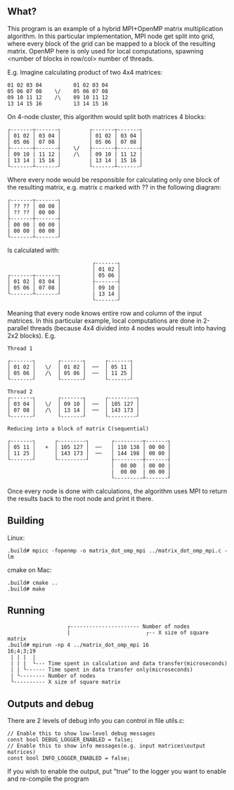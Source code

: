 ## What?

This program is an example of a hybrid MPI+OpenMP matrix multiplication algorithm. In this particular implementation, 
MPI node get split into grid, where every block of the grid can be mapped to a block of the resulting matrix. OpenMP here
is only used for local computations, spawning <number of blocks in row/col> number of threads.

E.g. Imagine calculating product of two 4x4 matrices:

```
01 02 03 04          01 02 03 04
05 06 07 08    \/    05 06 07 08
09 10 11 12    /\    09 10 11 12
13 14 15 16          13 14 15 16
``` 

On 4-node cluster, this algorithm would split both matrices 4 blocks:

```
┌-------┬-------┐         ┌-------┬-------┐   
│ 01 02 │ 03 04 │         │ 01 02 │ 03 04 │ 
│ 05 06 │ 07 08 │         │ 05 06 │ 07 08 │      
├-------┼-------┤    \/   ├-------┼-------┤ 
│ 09 10 | 11 12 |    /\   │ 09 10 | 11 12 | 
| 13 14 | 15 16 │         | 13 14 | 15 16 │ 
└-------┴-------┘         └-------┴-------┘
```

Where every node would be responsible for calculating only one block of the resulting matrix, e.g. matrix c marked with
?? in the following diagram:

```
┌-------┬-------┐
│ ?? ?? │ 00 00 │
│ ?? ?? │ 00 00 │
├-------┼-------┤
│ 00 00 | 00 00 |
| 00 00 | 00 00 │
└-------┴-------┘
```

Is calculated with:

```
                           ┌-------┐
                           │ 01 02 │ 
┌-------┬-------┐          │ 05 06 │             
│ 01 02 │ 03 04 │          ├-------┤               
│ 05 06 │ 07 08 │          │ 09 10 |               
└-------┴-------┘          | 13 14 │
                           └-------┘               
```

Meaning that every node knows entire row and column of the input matrices. 
In this particular example, local computations are done in 2-parallel threads
(because 4x4 divided into 4 nodes would result into having 2x2 blocks). E.g.

```
Thread 1

┌-------┐       ┌-------┐      ┌-------┐
│ 01 02 │   \/  │ 01 02 │  ──  │ 05 11 │
│ 05 06 │   /\  │ 05 06 │  ──  │ 11 25 │
└-------┘       └-------┘      └-------┘

Thread 2
┌-------┐       ┌-------┐      ┌---------┐
│ 03 04 │   \/  │ 09 10 │  ──  │ 105 127 │
│ 07 08 │   /\  │ 13 14 │  ──  │ 143 173 │
└-------┘       └-------┘      └---------┘

Reducing into a block of matrix C(sequential)

┌-------┐      ┌---------┐       ┌---------┬-------┐
│ 05 11 │   +  │ 105 127 │  ──   │ 110 138 │ 00 00 │
│ 11 25 │      │ 143 173 │  ──   │ 144 198 │ 00 00 │
└-------┘      └---------┘       ├---------┼-------┤
                                 │  00 00  | 00 00 |
                                 |  00 00  | 00 00 │
                                 └---------┴-------┘
```

Once every node is done with calculations, the algorithm uses MPI to return the results back to the root node and print it there.


## Building

Linux:
```shell script
.build# mpicc -fopenmp -o matrix_dot_omp_mpi ../matrix_dot_omp_mpi.c -lm
```

cmake on Mac:
```shell script
.build# cmake ..
.build# make
```

## Running

```
                   ┌---------------------- Number of nodes
                   |                        ┌-- X size of square matrix
.build# mpirun -np 4 ../matrix_dot_omp_mpi 16
16;4;3;19
 | | |  |
 | | |  └--- Time spent in calculation and data transfer(microseconds)
 | | └------ Time spent in data transfer only(microseconds)
 | └-------- Number of nodes
 └---------- X size of square matrix
```

## Outputs and debug

There are 2 levels of debug info you can control in file utils.c:

```
// Enable this to show low-level debug messages
const bool DEBUG_LOGGER_ENABLED = false;
// Enable this to show info messages(e.g. input matrices\output matrices)
const bool INFO_LOGGER_ENABLED = false;
```

If you wish to enable the output, put "true" to the logger you want to enable and re-compile the program